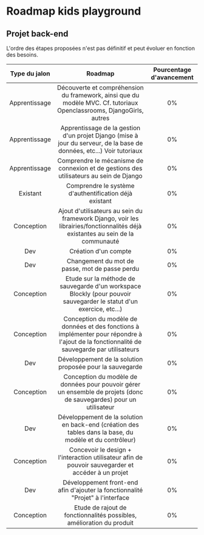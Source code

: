 # Roadmap kids playground

## Projet back-end

L'ordre des étapes proposées n'est pas définitif et peut évoluer en fonction des besoins.

| Type du jalon |                 Roadmap                  | Pourcentage d'avancement |
| :-----------: | :--------------------------------------: | :----------------------: |
| Apprentissage | Découverte et compréhension du framework, ainsi que du modèle MVC. Cf. tutoriaux Openclassrooms, DjangoGirls, autres |            0%            |
| Apprentissage | Apprentissage de la gestion d'un projet Django (mise à jour du serveur, de la base de données, etc...) Voir tutoriaux |            0%            |
| Apprentissage | Comprendre le mécanisme de connexion et de gestions des utilisateurs au sein de Django |            0%            |
|   Existant    | Comprendre le système d'authentification déjà existant |            0%            |
|  Conception   | Ajout d'utilisateurs au sein du framework Django, voir les librairies/fonctionnalités déjà existantes au sein de la communauté |            0%            |
|      Dev      |           Création d'un compte           |            0%            |
|      Dev      | Changement du mot de passe, mot de passe perdu |            0%            |
|  Conception   | Etude sur la méthode de sauvegarde d'un workspace Blockly (pour pouvoir sauvegarder le statut d'un exercice, etc...) |            0%            |
|  Conception   | Conception du modèle de données et des fonctions à implémenter pour répondre à l'ajout de la fonctionnalité de sauvegarde par utilisateurs |            0%            |
|      Dev      | Développement de la solution proposée pour la sauvegarde |            0%            |
|  Conception   | Conception du modèle de données pour pouvoir gérer un ensemble de projets (donc de sauvegardes) pour un utilisateur |            0%            |
|      Dev      | Développement de la solution en back-end (création des tables dans la base, du modèle et du contrôleur) |            0%            |
|  Conception   | Concevoir le design + l'interaction utilisateur afin de pouvoir sauvegarder et accéder à un projet |            0%            |
|      Dev      | Développement front-end afin d'ajouter la fonctionnalité "Projet" à l'interface |            0%            |
|  Conception   | Etude de rajout de fonctionnalités possibles, amélioration du produit |            0%            |